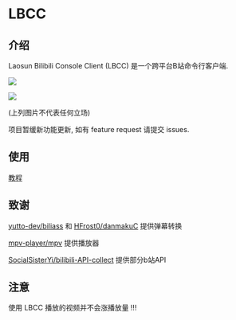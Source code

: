 # LBCC

## 介绍

Laosun Bilibili Console Client (LBCC) 是一个跨平台B站命令行客户端.

![](https://laosun-image.obs.cn-north-4.myhuaweicloud.com/2025-1.png)

![](https://laosun-image.obs.cn-north-4.myhuaweicloud.com/2025-2.png)

(上列图片不代表任何立场)

项目暂缓新功能更新, 如有 feature request 请提交 issues.

## 使用

[教程](USAGE.md)

## 致谢

[yutto-dev/biliass](https://github.com/yutto-dev/biliass/) 和 
[HFrost0/danmakuC](https://github.com/HFrost0/danmakuC/) 提供弹幕转换

[mpv-player/mpv](https://github.com/mpv-player/mpv/) 提供播放器

[SocialSisterYi/bilibili-API-collect](https://github.com/SocialSisterYi/bilibili-API-collect/) 提供部分b站API

## 注意

使用 LBCC 播放的视频并不会涨播放量 !!!